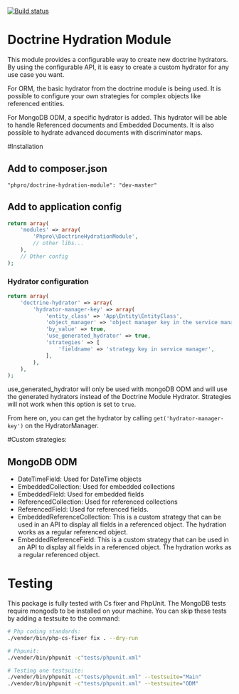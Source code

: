 [![Build status](https://api.travis-ci.org/phpro/zf-doctrine-hydration-module.svg)](http://travis-ci.org/phpro/zf-doctrine-hydration-module)

# Doctrine Hydration Module
This module provides a configurable way to create new doctrine hydrators.
By using the configurable API, it is easy to create a custom hydrator for any use case you want.

For ORM, the basic hydrator from the doctrine module is being used. It is possible to configure your own strategies for complex objects like referenced entities.

For MongoDB ODM, a specific hydrator is added. This hydrator will be able to handle Referenced documents and Embedded Documents.
It is also possible to hydrate advanced documents with discriminator maps.

#Installation

## Add to composer.json
```
"phpro/doctrine-hydration-module": "dev-master"
```

## Add to application config
```php
return array(
    'modules' => array(
        'Phpro\\DoctrineHydrationModule',
        // other libs...
    ),
    // Other config
);
```

### Hydrator configuration
```php
return array(
    'doctrine-hydrator' => array(
        'hydrator-manager-key' => array(
            'entity_class' => 'App\Entity\EntityClass',
            'object_manager' => 'object manager key in the service manager',
            'by_value' => true,
            'use_generated_hydrator' => true,
            'strategies' => [
                'fieldname' => 'strategy key in service manager',
            ],
        ),
    ),
);
```

use_generated_hydrator will only be used with mongoDB ODM and will use the generated hydrators instead of the Doctrine Module Hydrator.
Strategies will not work when this option is set to `true`.


From here on, you can get the hydrator by calling `get('hydrator-manager-key')` on the HydratorManager.

#Custom strategies:
## MongoDB ODM
- DateTimeField: Used for DateTime objects
- EmbeddedCollection: Used for embedded collections
- EmbeddedField: Used for embedded fields
- ReferencedCollection: Used for referenced collections
- ReferencedField: Used for referenced fields.
- EmbeddedReferenceCollection: This is a custom strategy that can be used in an API to display all fields in a referenced object. The hydration works as a regular referenced object.
- EmbeddedReferenceField: This is a custom strategy that can be used in an API to display all fields in a referenced object. The hydration works as a regular referenced object.

# Testing
This package is fully tested with Cs fixer and PhpUnit. The MongoDB tests require mongodb to be installed on your machine. You can skip these tests by adding a testsuite to the command:
```sh
# Php coding standards:
./vendor/bin/php-cs-fixer fix . --dry-run

# Phpunit:
./vendor/bin/phpunit -c"tests/phpunit.xml"

# Testing one testsuite:
./vendor/bin/phpunit -c"tests/phpunit.xml" --testsuite="Main"
./vendor/bin/phpunit -c"tests/phpunit.xml" --testsuite="ODM"
```